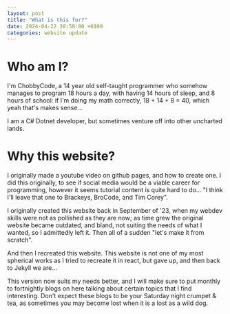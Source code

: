 ```yaml
---
layout: post
title: "What is this for?"
date: 2024-04-22 20:50:00 +0100
categories: website update
---
```


# Who am I?

I'm ChobbyCode, a 14 year old self-taught programmer who somehow manages to program 18 hours a day, with having 14 hours of sleep, and 8 hours of school: if I'm doing my math correctly, 18 + 14 + 8 = 40, which yeah that's makes sense...

I am a C# Dotnet developer, but sometimes venture off into other uncharted lands.

# Why this website?

I originally made a youtube video on github pages, and how to create one. I did this originally, to see if social media would be a viable career for programming, however it seems tutorial content is quite hard to do... "I think I'll leave that one to Brackeys, BroCode, and Tim Corey".

I originally created this website back in September of '23, when my webdev skills were not as pollished as they are now; as time grew the original website became outdated, and bland, not suiting the needs of what I wanted, so I admittedly left it. Then all of a sudden "let's make it from scratch". 

And then I recreated this website. This website is not one of my most spherical works as I tried to recreate it in react, but gave up, and then back to Jekyll we are... 

This version now suits my needs better, and I will make sure to put monthly to fortnightly blogs on here talking about certain topics that I find interesting. Don't expect these blogs to be your Saturday night crumpet & tea, as sometimes you may become lost when it is a lost as a wild dog.
